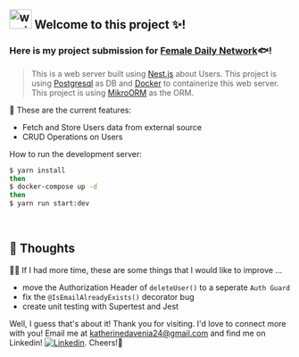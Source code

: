 [linkedin]: https://www.linkedin.com/in/katherine-davenia/
[Nest.js]: https://docs.nestjs.com/
[Female Daily Network]: https://femaledaily.com/
[Postgresql]: https://www.postgresql.org/
[Docker]: https://www.docker.com/
[MikroORM]: https://mikro-orm.io/

## <img src="https://raw.githubusercontent.com/MartinHeinz/MartinHeinz/master/wave.gif" alt="waving gif" width="40" height="35" /> Welcome to this project ✨!

### Here is my project submission for [Female Daily Network]🐟!

> This is a web server built using [Nest.js] about Users. This project is using [Postgresql] as DB and [Docker] to containerize this web server. This project is using [MikroORM] as the ORM.

🎉 These are the current features:
- Fetch and Store Users data from external source
- CRUD Operations on Users

How to run the development server:
```bash
$ yarn install
then
$ docker-compose up -d
then
$ yarn run start:dev
```

<br/>

## 🔨 Thoughts
🤔💭 If I had more time, these are some things that I would like to improve ...
- move the Authorization Header of `deleteUser()` to a seperate `Auth Guard`
- fix the `@IsEmailAlreadyExists()` decorator bug
- create unit testing with Supertest and Jest

Well, I guess that's about it! Thank you for visiting. I'd love to connect more with you! Email me at katherinedavenia24@gmail.com and find me on Linkedin! [<img alt="Linkedin" src="https://img.shields.io/badge/linkedin-blue?style=social&logo=linkedin">][linkedin]. Cheers!🥂

